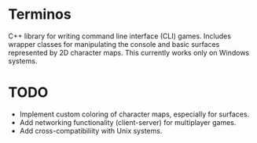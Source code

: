 # Terminos

C++ library for writing command line interface (CLI) games. Includes wrapper classes for manipulating the console and basic surfaces represented by 2D character maps. This currently works only on Windows systems.

# TODO
- Implement custom coloring of character maps, especially for surfaces.
- Add networking functionality (client-server) for multiplayer games.
- Add cross-compatibiliity with Unix systems.